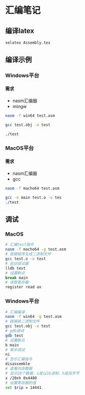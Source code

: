 # 汇编笔记

## 编译latex
```bash
xelatex Assembly.tex
```

## 编译示例
### Windows平台
#### 需求
* nasm汇编器
* mingw
```bash
nasm -f win64 test.asm

gcc test.obj -o test

./test
```
### MacOS平台
#### 需求
* nasm汇编器
* gcc
```bash
nasm -f macho64 test.asm

gcc -e main test.o -o tes
./test
```

## 调试
### MacOS
```bash
# 汇编test指令
nasm -f macho64 -g test.asm
# 链接程序生成二进制文件
gcc test.o -o test
# 启动调试器
lldb test
# 设置断点
break main
# 读取寄存器
register read ax
```
### Windows平台
```bash
# 汇编编译
nasm -f win64 -g test.asm
# 链接成二进制文件
gcc test.obj -o test
# gdb调试
gdb test
# 设置断点
b main
# 单步调试
ni
# 显示汇编指令
disassemble
# 查看内存数据
# 显示20个数据，x是以16进制，h是双字节
x /20xh 0x4480
# 设置寄存器的值
set $rip = 14441
```